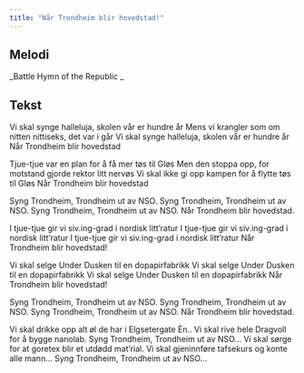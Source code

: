 ```yaml
---
title: "Når Trondheim blir hovedstad!"
---
```


Melodi
------------------
_Battle Hymn of the Republic 
_

Tekst
------------------

Vi skal synge halleluja, skolen vår er hundre år
Mens vi krangler som om nitten nittiseks, det var i går 
Vi skal synge halleluja, skolen vår er hundre år 
Når Trondheim blir hovedstad  

Tjue-tjue var en plan for å få mer tøs til Gløs
Men den stoppa opp, for motstand gjorde rektor litt nervøs
Vi skal ikke gi opp kampen for å flytte tøs til Gløs
Når Trondheim blir hovedstad

Syng Trondheim, Trondheim ut av NSO.
Syng Trondheim, Trondheim ut av NSO.
Syng Trondheim, Trondheim ut av NSO.
Når Trondheim blir hovedstad.

I tjue-tjue gir vi siv.ing-grad i nordisk litt’ratur
I tjue-tjue gir vi siv.ing-grad i nordisk litt’ratur
I tjue-tjue gir vi siv.ing-grad i nordisk litt’ratur
Når Trondheim blir hovedstad!

Vi skal selge Under Dusken til en dopapirfabrikk
Vi skal selge Under Dusken til en dopapirfabrikk
Vi skal selge Under Dusken til en dopapirfabrikk
Når Trondheim blir hovedstad!

Syng Trondheim, Trondheim ut av NSO.
Syng Trondheim, Trondheim ut av NSO.
Syng Trondheim, Trondheim ut av NSO.
Når Trondheim blir hovedstad. 

Vi skal drikke opp alt øl de har i Elgsetergate Èn..
Vi skal rive hele Dragvoll for å bygge nanolab.
Syng Trondheim, Trondheim ut av NSO...
Vi skal sørge for at goretex blir et utdødd mat’rial.
Vi skal gjeninnføre tafsekurs og konte alle mann...
Syng Trondheim, Trondheim ut av NSO...
